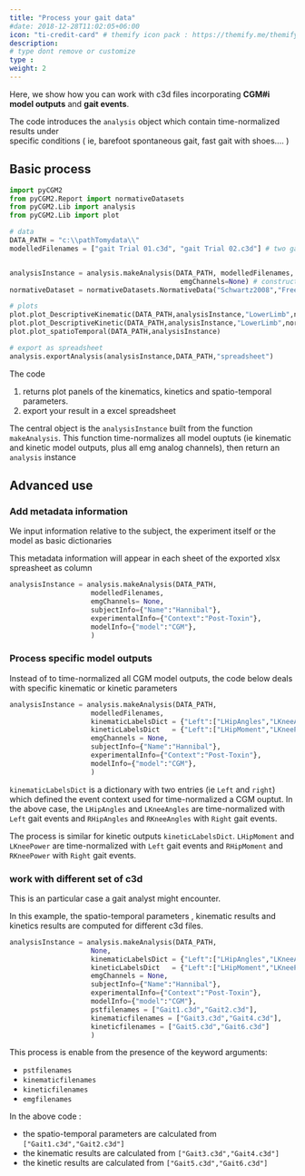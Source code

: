 ```yaml
---
title: "Process your gait data"
#date: 2018-12-28T11:02:05+06:00
icon: "ti-credit-card" # themify icon pack : https://themify.me/themify-icons
description:
# type dont remove or customize
type :
weight: 2
---
```



Here, we show how you can work with c3d files incorporating **CGM#i model outputs** and **gait events**.

The code introduces the `analysis` object which contain time-normalized results under  
 specific conditions ( ie, barefoot spontaneous gait, fast gait with shoes.... )


## Basic process

```python
import pyCGM2
from pyCGM2.Report import normativeDatasets
from pyCGM2.Lib import analysis
from pyCGM2.Lib import plot

# data
DATA_PATH = "c:\\pathTomydata\\"
modelledFilenames = ["gait Trial 01.c3d", "gait Trial 02.c3d"] # two gait trials with both gait event and CGMi model ouptuts


analysisInstance = analysis.makeAnalysis(DATA_PATH, modelledFilenames,
                                          emgChannels=None) # construction of the analysis instance.
normativeDataset = normativeDatasets.NormativeData("Schwartz2008","Free") # selected normative dataset

# plots
plot.plot_DescriptiveKinematic(DATA_PATH,analysisInstance,"LowerLimb",normativeDataset)
plot.plot_DescriptiveKinetic(DATA_PATH,analysisInstance,"LowerLimb",normativeDataset)
plot.plot_spatioTemporal(DATA_PATH,analysisInstance)

# export as spreadsheet
analysis.exportAnalysis(analysisInstance,DATA_PATH,"spreadsheet")

```

The code

 1. returns plot panels of the kinematics, kinetics and spatio-temporal parameters.
 2. export your result in a excel spreadsheet    


The central object is the `analysisInstance` built from the function  `makeAnalysis`.
This function time-normalizes all model ouptuts (ie kinematic and kinetic model outputs, plus all emg analog channels), then return an `analysis` instance


## Advanced use 

### Add metadata information

We input information relative to the subject, the experiment itself or the model as basic dictionaries

This metadata information will appear in each sheet of the exported xlsx spreasheet as column

```python
analysisInstance = analysis.makeAnalysis(DATA_PATH,
                    modelledFilenames,
                    emgChannels= None,
                    subjectInfo={"Name":"Hannibal"},
                    experimentalInfo={"Context":"Post-Toxin"},
                    modelInfo={"model":"CGM"},
                    )

```


### Process specific model outputs  

Instead of to time-normalized all CGM model outputs, the code below deals with specific kinematic or kinetic parameters


```python
analysisInstance = analysis.makeAnalysis(DATA_PATH,
                    modelledFilenames,
                    kinematicLabelsDict = {"Left":["LHipAngles","LKneeAngles"],"Right":["RHipAngles","RKneeAngles"]},
                    kineticLabelsDict   = {"Left":["LHipMoment","LKneePower"],"Right":["RHipMoment","RKneePower"]},
                    emgChannels = None,
                    subjectInfo={"Name":"Hannibal"},
                    experimentalInfo={"Context":"Post-Toxin"},
                    modelInfo={"model":"CGM"},
                    )

```
`kinematicLabelsDict` is a dictionary with two entries (ie  `Left` and  `right`) which defined the event context used for time-normalized a CGM ouptut.
In the above case, the `LHipAngles` and `LKneeAngles` are time-normalized with `Left` gait events and `RHipAngles` and `RKneeAngles` with `Right` gait events.

The process is similar for kinetic outputs `kineticLabelsDict`. `LHipMoment` and `LKneePower` are time-normalized with `Left` gait events and `RHipMoment` and `RKneePower` with `Right` gait events.    


### work with different set of c3d  


This is an particular case a gait analyst might encounter.

In this example, the spatio-temporal parameters , kinematic results and kinetics results are computed for different c3d files.


```python
analysisInstance = analysis.makeAnalysis(DATA_PATH,
                    None,
                    kinematicLabelsDict = {"Left":["LHipAngles","LKneeAngles"],"Right":["RHipAngles","RKneeAngles"]},
                    kineticLabelsDict   = {"Left":["LHipMoment","LKneePower"],"Right":["RHipMoment","RKneePower"]},
                    emgChannels = None,
                    subjectInfo={"Name":"Hannibal"},
                    experimentalInfo={"Context":"Post-Toxin"},
                    modelInfo={"model":"CGM"},
                    pstfilenames = ["Gait1.c3d","Gait2.c3d"],
                    kinematicfilenames = ["Gait3.c3d","Gait4.c3d"],
                    kineticfilenames = ["Gait5.c3d","Gait6.c3d"]
                    )

```

This process is enable from the presence of the keyword arguments:

 * `pstfilenames`
 * `kinematicfilenames`
 * `kineticfilenames`
 * `emgfilenames`

In the above code :

 - the spatio-temporal parameters are calculated from  `["Gait1.c3d","Gait2.c3d"]`
 - the kinematic results are calculated from  `["Gait3.c3d","Gait4.c3d"]`
 - the kinetic results are calculated from  `["Gait5.c3d","Gait6.c3d"]`
